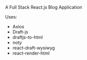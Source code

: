 A Full Stack React.js Blog Application

Uses:
- Axios
- Draft-js
- draftjs-to-html
- noty
- react-draft-wysiwyg
- react-render-html
